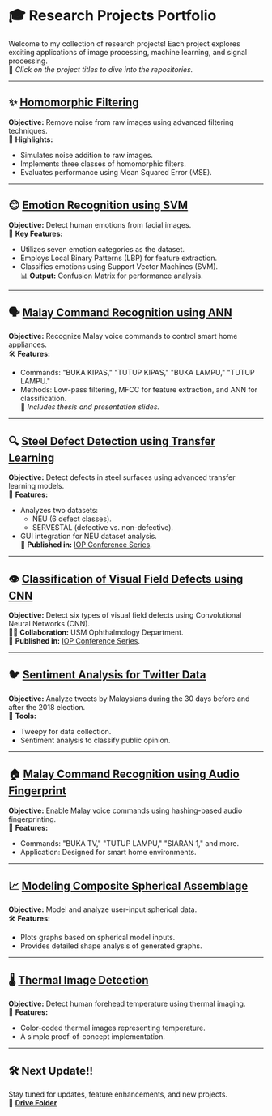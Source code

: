 # 🎓 **Research Projects Portfolio**  
Welcome to my collection of research projects! Each project explores exciting applications of image processing, machine learning, and signal processing.  
🎯 *Click on the project titles to dive into the repositories.*  

---

## ✨ **[Homomorphic Filtering](https://github.com/masyitah-abu/Homomorphic-Filtering)**  
**Objective:** Remove noise from raw images using advanced filtering techniques.  
🌟 **Highlights:**  
- Simulates noise addition to raw images.  
- Implements three classes of homomorphic filters.  
- Evaluates performance using Mean Squared Error (MSE).  

---

## 😊 **[Emotion Recognition using SVM](https://github.com/masyitah-abu/Emotion-Recogntion-using-SVM)**  
**Objective:** Detect human emotions from facial images.  
🎯 **Key Features:**  
- Utilizes seven emotion categories as the dataset.  
- Employs Local Binary Patterns (LBP) for feature extraction.  
- Classifies emotions using Support Vector Machines (SVM).  
📊 **Output:** Confusion Matrix for performance analysis.  

---

## 🗣️ **[Malay Command Recognition using ANN](https://github.com/masyitah-abu/Malay-Command-Recognition-using-ANN)**  
**Objective:** Recognize Malay voice commands to control smart home appliances.  
🛠️ **Features:**  
- Commands: "BUKA KIPAS," "TUTUP KIPAS," "BUKA LAMPU," "TUTUP LAMPU."  
- Methods: Low-pass filtering, MFCC for feature extraction, and ANN for classification.  
📂 *Includes thesis and presentation slides.*  

---

## 🔍 **[Steel Defect Detection using Transfer Learning](https://github.com/masyitah-abu/Steel-defect-detection-using-transfer-learning)**  
**Objective:** Detect defects in steel surfaces using advanced transfer learning models.  
🌟 **Features:**  
- Analyzes two datasets:  
  - NEU (6 defect classes).  
  - SERVESTAL (defective vs. non-defective).  
- GUI integration for NEU dataset analysis.  
📖 **Published in:** [IOP Conference Series](https://iopscience.iop.org/article/10.1088/1742-6596/1755/1/012041/meta).  

---

## 👁️ **[Classification of Visual Field Defects using CNN](https://github.com/masyitah-abu/Classification-of-Multiple-Visual-Field-Defects-using-CNN)**  
**Objective:** Detect six types of visual field defects using Convolutional Neural Networks (CNN).  
👨‍⚕️ **Collaboration:** USM Ophthalmology Department.  
📖 **Published in:** [IOP Conference Series](https://iopscience.iop.org/article/10.1088/1742-6596/1755/1/012014/meta).  

---

## 🐦 **[Sentiment Analysis for Twitter Data](https://github.com/masyitah-abu/Sentiment-Analysis-of-Twitter-Data)**  
**Objective:** Analyze tweets by Malaysians during the 30 days before and after the 2018 election.  
🔧 **Tools:**  
- Tweepy for data collection.  
- Sentiment analysis to classify public opinion.  

---

## 🏠 **[Malay Command Recognition using Audio Fingerprint](https://github.com/masyitah-abu/Malay-Command-Recognition-using-Audio-Fingerprint)**  
**Objective:** Enable Malay voice commands using hashing-based audio fingerprinting.  
🔑 **Features:**  
- Commands: "BUKA TV," "TUTUP LAMPU," "SIARAN 1," and more.  
- Application: Designed for smart home environments.  

---

## 📈 **[Modeling Composite Spherical Assemblage](https://github.com/masyitah-abu/Modelling-Composite-Spherical-Assembledge-Method)**  
**Objective:** Model and analyze user-input spherical data.  
🛠️ **Features:**  
- Plots graphs based on spherical model inputs.  
- Provides detailed shape analysis of generated graphs.  

---

## 🌡️ **[Thermal Image Detection](https://github.com/masyitah-abu/Thermal-Image-Detection)**  
**Objective:** Detect human forehead temperature using thermal imaging.  
🎨 **Features:**  
- Color-coded thermal images representing temperature.  
- A simple proof-of-concept implementation.  

---

## 🛠️ **Next Update!!**  
Stay tuned for updates, feature enhancements, and new projects.  
📂 **[Drive Folder](https://drive.google.com/drive/folders/1nA-adZFKvaaH9dMjW-9q9qexfvP5-kHS?usp=sharing)**  
